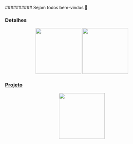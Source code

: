 ########## Sejam todos bem-vindos 👋

### Detalhes 
<div align="center">
    <img height="150em" src="https://github-readme-stats.vercel.app/api/top-langs/?username=layonss&layout=compact&langs_count=7&theme=tokyonight&hide=portugol,procfile"/>
   <a href="https://github.com/layonss/">
    <img height="150em" src="https://github-readme-stats.vercel.app/api?username=layonss&show_icons=true&theme=tokyonight&include_all_commits=true&count_private=true"/>
    </div>

### Projeto 
 <div align="center">
     <a href="https://github.com/layonss](https://github.com/layonss/TiktokProject">
<img height="150em"  src="https://github-readme-stats.vercel.app/api/pin/?username=layonss&repo=TiktokProject&theme=tokyonight"
  </div>
